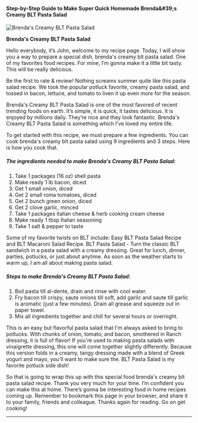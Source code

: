             

#### Step-by-Step Guide to Make Super Quick Homemade Brenda&amp;#39;s Creamy BLT Pasta Salad

![Brenda's Creamy BLT Pasta Salad](https://img-global.cpcdn.com/recipes/5355036091613184/751x532cq70/brendas-creamy-blt-pasta-salad-recipe-main-photo.jpg)

**Brenda's Creamy BLT Pasta Salad**

Hello everybody, it’s John, welcome to my recipe page. Today, I will show you a way to prepare a special dish, brenda's creamy blt pasta salad. One of my favorites food recipes. For mine, I’m gonna make it a little bit tasty. This will be really delicious.

Be the first to rate & review! Nothing screams summer quite like this pasta salad recipe. We took the popular potluck favorite, creamy pasta salad, and tossed in bacon, lettuce, and tomato to liven it up even more for the season.

Brenda's Creamy BLT Pasta Salad is one of the most favored of recent trending foods on earth. It’s simple, it is quick, it tastes delicious. It is enjoyed by millions daily. They’re nice and they look fantastic. Brenda's Creamy BLT Pasta Salad is something which I’ve loved my entire life.

To get started with this recipe, we must prepare a few ingredients. You can cook brenda's creamy blt pasta salad using 9 ingredients and 3 steps. Here is how you cook that.

##### The ingredients needed to make Brenda's Creamy BLT Pasta Salad:

1.  Take 1 packages (16 oz) shell pasta
2.  Make ready 1 lb bacon, diced
3.  Get 1 small onion, diced
4.  Get 2 small roma tomatoes, diced
5.  Get 2 bunch green onion, diced
6.  Get 2 clove garlic, minced
7.  Take 1 packages italian cheese & herb cooking cream cheese
8.  Make ready 1 tbsp Italian seasoning
9.  Take 1 salt & pepper to taste

Some of my favorite twists on BLT include: Easy BLT Pasta Salad Recipe and BLT Macaroni Salad Recipe. BLT Pasta Salad - Turn the classic BLT sandwich in a pasta salad with a creamy dressing. Great for lunch, dinner, parties, potlucks, or just about anytime. As soon as the weather starts to warm up, I am all about making pasta salad.

##### Steps to make Brenda's Creamy BLT Pasta Salad:

1.  Boil pasta till al-dente, drain and rinse with cool water.
2.  Fry bacon till crispy, saute onions till soft, add garlic and saute till garlic is aromatic (just a few minutes). Drain all grease and squeeze out in paper towel.
3.  Mix all ingredients together and chill for several hours or overnight.

This is an easy but flavorful pasta salad that I'm always asked to bring to potlucks. With chunks of onion, tomato, and bacon, smothered in Ranch dressing, it is full of flavor! If you're used to making pasta salads with vinaigrette dressing, this one will come together slightly differently. Because this version folds in a creamy, tangy dressing made with a blend of Greek yogurt and mayo, you'll want to make sure the. BLT Pasta Salad is my favorite potluck side dish!

So that is going to wrap this up with this special food brenda's creamy blt pasta salad recipe. Thank you very much for your time. I’m confident you can make this at home. There’s gonna be interesting food in home recipes coming up. Remember to bookmark this page in your browser, and share it to your family, friends and colleague. Thanks again for reading. Go on get cooking!

* * *